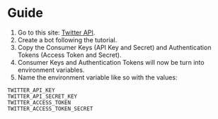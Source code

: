 # Guide

1. Go to this site: [Twitter API](https://developer.twitter.com/en/docs/twitter-api).
2. Create a bot following the tutorial.
3. Copy the Consumer Keys (API Key and Secret) and Authentication Tokens (Access Token and Secret).
4. Consumer Keys and Authentication Tokens will now be turn into environment variables.
5. Name the environment variable like so with the values:

```
TWITTER_API_KEY
TWITTER_API_SECRET_KEY
TWITTER_ACCESS_TOKEN
TWITTER_ACCESS_TOKEN_SECRET
```
